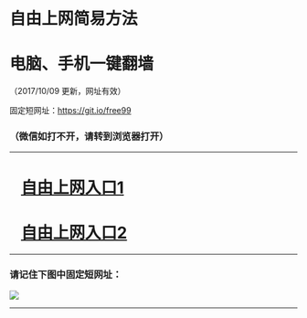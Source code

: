﻿# 自由上网简易方法

# 电脑、手机一键翻墙

（2017/10/09 更新，网址有效）

固定短网址：https://git.io/free99

### （微信如打不开，请转到浏览器打开）


***





# &nbsp;&nbsp; <a href="http://ft769813518.fwq-tz-1001.info/fwqtz01.html?t=100900123836 " target="_blank">自由上网入口1</a>
# &nbsp;&nbsp; <a href="http://ft304244537.fwq-tz-1002.info/fwqtz02.html?t=100900117631 " target="_blank">自由上网入口2</a>
***

### 请记住下图中固定短网址：

<img src="https://s3-us-west-2.amazonaws.com/fwq-1001/yjfq-20170905okok.png" /> 


***


